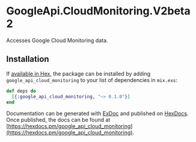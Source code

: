 # GoogleApi.CloudMonitoring.V2beta2

Accesses Google Cloud Monitoring data.

## Installation

If [available in Hex](https://hex.pm/docs/publish), the package can be installed
by adding `google_api_cloud_monitoring` to your list of dependencies in `mix.exs`:

```elixir
def deps do
  [{:google_api_cloud_monitoring, "~> 0.1.0"}]
end
```

Documentation can be generated with [ExDoc](https://github.com/elixir-lang/ex_doc)
and published on [HexDocs](https://hexdocs.pm). Once published, the docs can
be found at [https://hexdocs.pm/google_api_cloud_monitoring](https://hexdocs.pm/google_api_cloud_monitoring).
